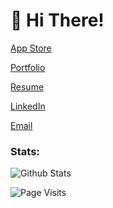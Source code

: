 <h1> 👋 Hi There! </h1>

[App Store](https://apps.apple.com/us/developer/shawn-james/id1542413876)

[Portfolio](https://sites.google.com/view/shawnjames-portfolio)

[Resume](https://docs.google.com/document/d/1v0FpDXSO7HDYrOXb4tzk-0t9XgVK4fkqX-yWifKeMBE/edit?usp=sharing)

[LinkedIn](https://www.linkedin.com/in/shawn-james/)

[Email](mailto:shawnjames.dev@icloud.com)

<!-- <h3> Filter My Repositories: </h2> -->

<!-- [📱 iOS Applications](https://github.com/Shawn-James?tab=repositories&q=an+ios+app) -->

<h3> Stats: </h3>

![Github Stats](https://github-readme-stats.vercel.app/api?username=Shawn-James&count_private=true&show_icons=true&hide=stars)

![Page Visits](https://visitor-badge.glitch.me/badge?page_id=Shawn-James.Shawn-James)
